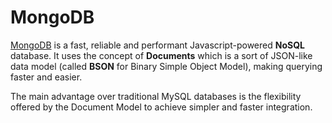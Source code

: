 # MongoDB

[MongoDB](https://www.mongodb.org/) is a fast, reliable and performant Javascript-powered **NoSQL** database. It uses the
concept of **Documents** which is a sort of JSON-like data model (called **BSON** for Binary Simple Object Model), making
querying faster and easier.

The main advantage over traditional MySQL databases is the flexibility offered by the Document Model to achieve
simpler and faster integration.
